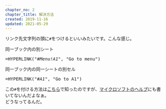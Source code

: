 ```yaml
---
chapter_no: 2
chapter_title: 解決方法
created: 2019-11-16
updated: 2021-05-29
---
```

リンク先文字列の頭に`#`をつけるといいみたいです。こんな感じ。

<div class="code-box">
<div class="title">同一ブック内の別シート</div>
<pre>
=HYPERLINK(<em>"</em><em class="blue">#</em><em>Menu!A1"</em>, "Go to menu")
</pre>
</div>

<div class="code-box">
<div class="title">同一ブック内の同一シートの別セル</div>
<pre>
=HYPERLINK(<em>"</em><em class="blue">#</em><em>A1"</em>, "Go to A1")
</pre>
</div>

この`#`を付ける方法は[こちら](http://www.eurus.dti.ne.jp/~yoneyama/Excel/kansu/hyperlink.htm)で知ったのですが、[マイクロソフトのヘルプ](https://support.microsoft.com/ja-jp/office/hyperlink-%E9%96%A2%E6%95%B0-333c7ce6-c5ae-4164-9c47-7de9b76f577f?ui=ja-jp&rs=ja-jp&ad=jp)にも書いてないんだよなぁ。  
どうなってるんだ。
